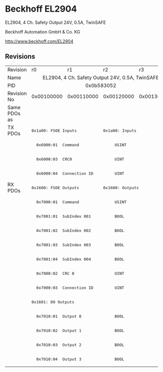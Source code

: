 # Beckhoff EL2904

EL2904, 4 Ch. Safety Output 24V, 0.5A, TwinSAFE

Beckhoff Automation GmbH & Co. KG

http://www.beckhoff.com/EL2904

## Revisions
<table>
<tr >
<td>Revision</td>
<td><div class="foo">r0</div></td>
<td><div class="foo">r1</div></td>
<td><div class="foo">r2</div></td>
<td><div class="foo">r3</div></td>
</tr>
<tr >
<td>Name</td>
<td colspan=4 align="center"><div class="foo">EL2904, 4 Ch. Safety Output 24V, 0.5A, TwinSAFE</div></td>
</tr>
<tr >
<td>PID</td>
<td colspan=4 align="center"><div class="foo">0x0b583052</div></td>
</tr>
<tr >
<td>Revision No</td>
<td>0x00100000</td>
<td>0x00110000</td>
<td>0x00120000</td>
<td>0x00130000</td>
</tr>
<tr >
<td>Same PDOs as</td>
<td colspan=4 align="center"></td>
</tr>
<tr class="txpdo pdosection">
<td rowspan=4 valign=top>TX PDOs</td>
<td colspan=2 align="left"><pre>0x1a00: FSOE Inputs</pre></td>
<td colspan=2 align="left"><pre>0x1a00: Inputs</pre></td>
<td></td>
</tr>
<tr class="txpdo">
<td colspan=4 align="left"><pre>  0x6000:01  Command               USINT</pre></td>
</tr>
<tr class="txpdo">
<td colspan=4 align="left"><pre>  0x6000:03  CRC0                  UINT</pre></td>
</tr>
<tr class="txpdo">
<td colspan=4 align="left"><pre>  0x6000:04  Connection ID         UINT</pre></td>
</tr>
<tr class="rxpdo pdosection">
<td rowspan=13 valign=top>RX PDOs</td>
<td colspan=2 align="left"><pre>0x1600: FSOE Outputs</pre></td>
<td colspan=2 align="left"><pre>0x1600: Outputs</pre></td>
<td></td>
</tr>
<tr class="rxpdo">
<td colspan=4 align="left"><pre>  0x7000:01  Command               USINT</pre></td>
</tr>
<tr class="rxpdo">
<td colspan=4 align="left"><pre>  0x7001:01  SubIndex 001          BOOL</pre></td>
</tr>
<tr class="rxpdo">
<td colspan=4 align="left"><pre>  0x7001:02  SubIndex 002          BOOL</pre></td>
</tr>
<tr class="rxpdo">
<td colspan=4 align="left"><pre>  0x7001:03  SubIndex 003          BOOL</pre></td>
</tr>
<tr class="rxpdo">
<td colspan=4 align="left"><pre>  0x7001:04  SubIndex 004          BOOL</pre></td>
</tr>
<tr class="rxpdo">
<td colspan=4 align="left"><pre>  0x7000:02  CRC 0                 UINT</pre></td>
</tr>
<tr class="rxpdo">
<td colspan=4 align="left"><pre>  0x7000:03  Connection ID         UINT</pre></td>
</tr>
<tr class="rxpdo pdosection">
<td colspan=4 align="left"><pre>0x1601: DO Outputs</pre></td>
</tr>
<tr class="rxpdo">
<td colspan=4 align="left"><pre>  0x7010:01  Output 0              BOOL</pre></td>
</tr>
<tr class="rxpdo">
<td colspan=4 align="left"><pre>  0x7010:02  Output 1              BOOL</pre></td>
</tr>
<tr class="rxpdo">
<td colspan=4 align="left"><pre>  0x7010:03  Output 2              BOOL</pre></td>
</tr>
<tr class="rxpdo">
<td colspan=4 align="left"><pre>  0x7010:04  Output 3              BOOL</pre></td>
</tr>
</table>
